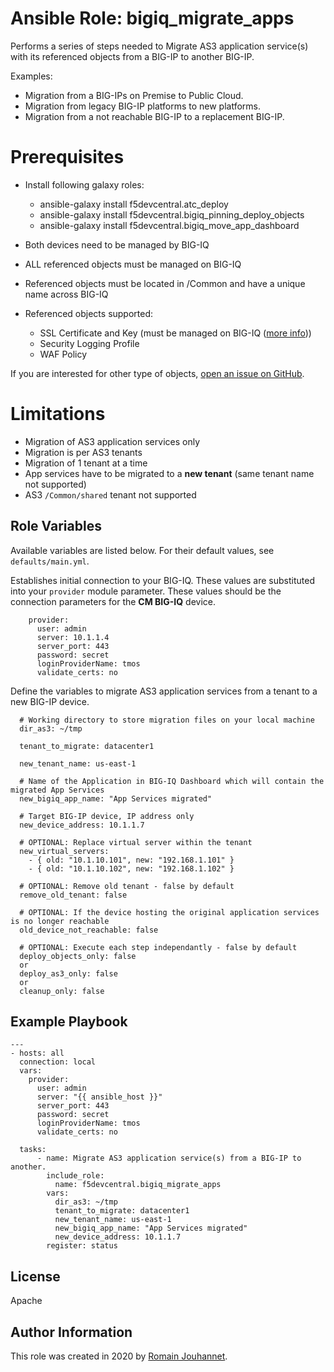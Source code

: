 # Ansible Role: bigiq_migrate_apps

Performs a series of steps needed to Migrate AS3 application service(s) with its referenced objects from a BIG-IP to another BIG-IP.

Examples:
- Migration from a BIG-IPs on Premise to Public Cloud.
- Migration from legacy BIG-IP platforms to new platforms.
- Migration from a not reachable BIG-IP to a replacement BIG-IP.

# Prerequisites

- Install following galaxy roles:
  - ansible-galaxy install f5devcentral.atc_deploy
  - ansible-galaxy install f5devcentral.bigiq_pinning_deploy_objects
  - ansible-galaxy install f5devcentral.bigiq_move_app_dashboard

- Both devices need to be managed by BIG-IQ
- ALL referenced objects must be managed on BIG-IQ
- Referenced objects must be located in /Common and have a unique name across BIG-IQ
- Referenced objects supported: 
  - SSL Certificate and Key (must be managed on BIG-IQ ([more info](https://techdocs.f5.com/en-us/bigiq-7-1-0/managing-big-ip-devices-from-big-iq/ssl-certificates.html)))
  - Security Logging Profile
  - WAF Policy

If you are interested for other type of objects, [open an issue on GitHub](https://github.com/f5devcentral/ansible-role-bigiq_migrate_apps/issues).

# Limitations

- Migration of AS3 application services only
- Migration is per AS3 tenants
- Migration of 1 tenant at a time
- App services have to be migrated to a **new tenant** (same tenant name not supported)
- AS3 ``/Common/shared`` tenant not supported

## Role Variables

Available variables are listed below. For their default values, see `defaults/main.yml`.

Establishes initial connection to your BIG-IQ. These values are substituted into
your ``provider`` module parameter. These values should be the connection parameters
for the **CM BIG-IQ** device.

        provider:
          user: admin
          server: 10.1.1.4
          server_port: 443
          password: secret
          loginProviderName: tmos
          validate_certs: no

Define the variables to migrate AS3 application services from a tenant to a new BIG-IP device.

      # Working directory to store migration files on your local machine
      dir_as3: ~/tmp 
      
      tenant_to_migrate: datacenter1
      
      new_tenant_name: us-east-1
      
      # Name of the Application in BIG-IQ Dashboard which will contain the migrated App Services
      new_bigiq_app_name: "App Services migrated"
      
      # Target BIG-IP device, IP address only
      new_device_address: 10.1.1.7 

      # OPTIONAL: Replace virtual server within the tenant
      new_virtual_servers: 
        - { old: "10.1.10.101", new: "192.168.1.101" }
        - { old: "10.1.10.102", new: "192.168.1.102" }
        
      # OPTIONAL: Remove old tenant - false by default
      remove_old_tenant: false

      # OPTIONAL: If the device hosting the original application services is no longer reachable
      old_device_not_reachable: false

      # OPTIONAL: Execute each step independantly - false by default
      deploy_objects_only: false
      or
      deploy_as3_only: false
      or
      cleanup_only: false

## Example Playbook

    ---
    - hosts: all
      connection: local
      vars:
        provider:
          user: admin
          server: "{{ ansible_host }}"
          server_port: 443
          password: secret
          loginProviderName: tmos
          validate_certs: no

      tasks:
          - name: Migrate AS3 application service(s) from a BIG-IP to another.
            include_role:
              name: f5devcentral.bigiq_migrate_apps
            vars:
              dir_as3: ~/tmp
              tenant_to_migrate: datacenter1
              new_tenant_name: us-east-1
              new_bigiq_app_name: "App Services migrated"
              new_device_address: 10.1.1.7
            register: status

## License

Apache

## Author Information

This role was created in 2020 by [Romain Jouhannet](https://github.com/rjouhann).

[1]: https://galaxy.ansible.com/f5devcentral/bigiq_pinning_deploy_objects

